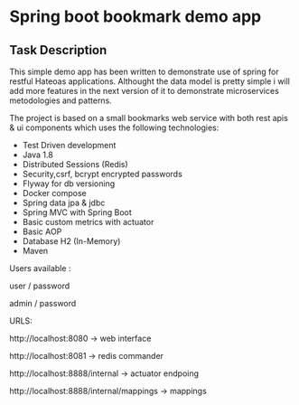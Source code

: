 # Spring boot bookmark demo app

## Task Description
This simple demo app has been written to demonstrate use of spring 
for restful Hateoas applications. Althought the data model is pretty simple 
i will add more features in the next version of it to demonstrate microservices
metodologies and patterns.

The project is based on a small bookmarks web service with both rest apis & ui components
which uses the following technologies:

* Test Driven development
* Java 1.8
* Distributed Sessions (Redis)
* Security,csrf, bcrypt encrypted passwords 
* Flyway for db versioning
* Docker compose
* Spring data jpa & jdbc 
* Spring MVC with Spring Boot
* Basic custom metrics with actuator
* Basic AOP
* Database H2 (In-Memory)
* Maven

Users available : 

user / password

admin / password

URLS:

http://localhost:8080 -> web interface

http://localhost:8081 -> redis commander 

http://localhost:8888/internal -> actuator endpoing

http://localhost:8888/internal/mappings -> mappings 